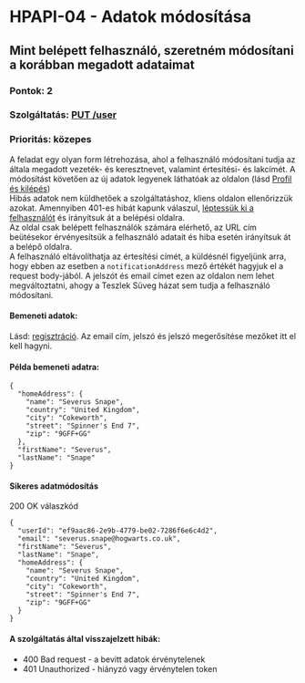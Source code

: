# HPAPI-04 - Adatok módosítása

## Mint belépett felhasználó, szeretném módosítani a korábban megadott adataimat

### Pontok: 2
### Szolgáltatás: [PUT /user](http://localhost:5000/api-doc#/Users/AuthController_updateProfile)
### Prioritás: közepes

A feladat egy olyan form létrehozása, ahol a felhasználó módosítani tudja az általa megadott vezeték- és keresztnevet, valamint értesítési- és lakcímét. A módosítást követően az új adatok legyenek láthatóak az oldalon (lásd [Profil és kilépés](./HPAPI-03.md))  
Hibás adatok nem küldhetőek a szolgáltatáshoz, kliens oldalon ellenőrizzük azokat. Amennyiben 401-es hibát kapunk válaszul, [léptessük ki a felhasználót](./HPAPI-03.md) és irányítsuk át a belépési oldalra.  
Az oldal csak belépett felhasználók számára elérhető, az URL cím beütésekor érvényesítsük a felhasználó adatait és hiba esetén irányítsuk át a belépő oldalra.  
A felhasználó eltávolíthatja az értesítési címét, a küldésnél figyeljünk arra, hogy ebben az esetben a `notificationAddress` mező értékét hagyjuk el a request body-jából. A jelszót és email címet ezen az oldalon nem lehet megváltoztatni, ahogy a Teszlek Süveg házat sem tudja a felhasználó módosítani.

#### Bemeneti adatok:
Lásd: [regisztráció](./HPAPI-02.md). Az email cím, jelszó és jelszó megerősítése mezőket itt el kell hagyni.

#### Példa bemeneti adatra:
```
{
  "homeAddress": {
    "name": "Severus Snape",
    "country": "United Kingdom",
    "city": "Cokeworth",
    "street": "Spinner's End 7",
    "zip": "9GFF+GG"
  },
  "firstName": "Severus",
  "lastName": "Snape"
}
```

#### Sikeres adatmódosítás
200 OK válaszkód
```
{
  "userId": "ef9aac86-2e9b-4779-be02-7286f6e6c4d2",
  "email": "severus.snape@hogwarts.co.uk",
  "firstName": "Severus",
  "lastName": "Snape",
  "homeAddress": {
    "name": "Severus Snape",
    "country": "United Kingdom",
    "city": "Cokeworth",
    "street": "Spinner's End 7",
    "zip": "9GFF+GG"
  }
}
```

#### A szolgáltatás által visszajelzett hibák:
- 400 Bad request - a bevitt adatok érvénytelenek
- 401 Unauthorized - hiányzó vagy érvénytelen token
